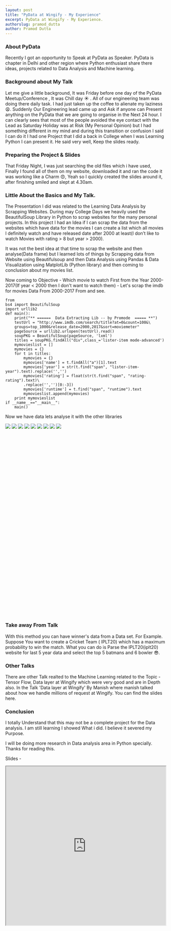 ```yaml
---
layout: post
title: "PyData at Wingify - My Experience"
excerpt: PyData at Wingify - My Experience.
authorslug: pramod_dutta
author: Pramod Dutta
---
```



### About PyData 

Recently I got an opportunity to Speak at PyData as Speaker. PyData is chapter in Delhi and other region where Python enthusiast share there ideas, projects related to Data Analysis and Machine learning. 


### Background about My Talk

Let me give a little background, It was Friday before one day of the PyData Meetup/Conference , It was Chill day ☀️ . All of our engineering team was doing there daily task. I had just taken up the coffee to alienate my laziness 😩. Suddenly Our Engineering lead came up and Ask if anyone can Present anything on the PyData that we are going to organise in the Next 24 hour. I can clearly sees that most of the people avoided the eye contact with the Lead as Saturday Holiday was at Risk (My Personal Opinion) but I had something different in my mind and during this transition or confusion  I said  I can do it I had one Project that I did a  back in  College when I was Learning Python I can present it. He said very well, Keep the slides ready.

### Preparing the Project &  Slides	
That Friday Night, I was just searching the old files which i have used, Finally I found all of them on my website, downloaded it and  ran the code it was working like a Charm 😍,  Yeah so I quickly created the slides around it,  after finishing smiled and slept at 4.30am.


### Little About the Basics and My Talk.

The Presentation I did was related to the Learning Data Analysis by Scrapping Websites. During may College Days we heavily used the BeautifulSoup Library in Python to scrap websites for the many personal projects. In this project I had an Idea if I can scrap the data from the websites which have data for the movies I can create a list  which all movies I definitely watch and have released date  after 2000 at least(I don’t like to watch Movies with rating > 8 but year > 2000). 

It was not the best idea at that time to scrap the website and then analyse(Data frame) but I learned lots of things by Scrapping data from Website using Beautifulsoup and then Data Analysis using Pandas & Data Visualization using MatplotLib (Python library) and then coming to conclusion about my movies list.

Now coming to Objective - Which movie to watch First from the Year 2000-2017(If year < 2000 then I don't want to watch them) -
Let's scrap the imdb for movies Data From 2000-2017 From and see.

```
from
bs4 import BeautifulSoup
import urllib2
def main():
    print("** ======  Data Extracting Lib -- by Promode  ===== **")
    testUrl = "http://www.imdb.com/search/title?at=0&count=100&\
    groups=top_1000&release_date=2000,2017&sort=moviemeter"
    pageSource = urllib2.urlopen(testUrl).read()
    soupPKG = BeautifulSoup(pageSource, 'lxml')
    titles = soupPKG.findAll("div",class_='lister-item mode-advanced')
    mymovieslist = []
    mymovies = {}
    for t in titles:
        mymovies = {}
        mymovies['name'] = t.findAll("a")[1].text
        mymovies['year'] = str(t.find("span", "lister-item-year").text).replace('','')
        mymovies['rating'] = float(str(t.find("span", "rating-rating").text)\
        .replace('','')[0:-3])
        mymovies['runtime'] = t.find("span", "runtime").text
        mymovieslist.append(mymovies)
    print mymovieslist
if __name__=="__main__":
    main()
```

Now we have data lets analyse it with the other libraries


<script>Galleria.run('#fifth-elephant-gallery');</script>
<div id="fifth-elephant-gallery" style="height: 600px;">
    <img src="/images/2017/06/6.jpg">
    <img src="/images/2017/06/0.jpg">
    <img src="/images/2017/06/8.jpg">
    <img src="/images/2017/06/7.jpg">
    <img src="/images/2017/06/2.jpg">
    <img src="/images/2017/06/1.jpg">
    <img src="/images/2017/06/5.jpg">
    <img src="/images/2017/06/4.jpg">
    <img src="/images/2017/06/9.jpg">
</div>

### Take away From Talk

With this method you can have winner's data from a Data set. For Example. Suppose You want to create a Cricket Team ( IPLT20) which
has a maximum probability to win the match. What you can do is Parse the IPLT20(iplt20) website for last 5 year data and select the top 5 batmans and 6 bowler 😎. 


### Other Talks

There are other Talk realted to the Machine Learning related to the Topic - Tensor Flow, Data layer at Wingify which were very good and are in Depth also. In the Talk 'Data layer at Wingify' By Manish where manish talked about how we handle millions of request at Wingify.
You can find the slides here. 


### Conclusion

I totally Understand that this may not be a complete project for the Data analysis. I am still learning I showed What i did. I believe it severed my Purpose.

I will be doing more research in Data analysis area in Python specially. Thanks for reading this.


Slides - 

<iframe src='http://py.scrolltest.com/#/' height="500px" width="100%" />

If you would like to source code. You can have a look here [https://github.com/PramodDutta/ScrapToDataAnalysis].

 
